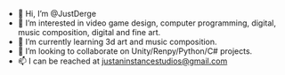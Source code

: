 - 👋 Hi, I’m @JustDerge
- 👀 I’m interested in video game design, computer programming, digital, music composition, digital and fine art.
- 🌱 I’m currently learning 3d art and music composition.
- 💞️ I’m looking to collaborate on Unity/Renpy/Python/C# projects.
- 📫 I can be reached at justaninstancestudios@gmail.com

<!---
JustDerge/JustDerge is a ✨ special ✨ repository because its `README.md` (this file) appears on your GitHub profile.
You can click the Preview link to take a look at your changes.
--->
